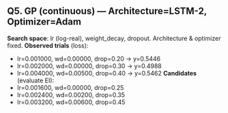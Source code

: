 ## Q5. GP (continuous) — Architecture=LSTM-2, Optimizer=Adam
**Search space**: lr (log-real), weight_decay, dropout. Architecture & optimizer fixed.
**Observed trials** (loss):
- lr=0.001000, wd=0.00000, drop=0.20 → y=0.5446
- lr=0.002000, wd=0.00000, drop=0.30 → y=0.4988
- lr=0.004000, wd=0.00500, drop=0.40 → y=0.5462
**Candidates** (evaluate EI):
- lr=0.001600, wd=0.00000, drop=0.25
- lr=0.002400, wd=0.00200, drop=0.35
- lr=0.003200, wd=0.00600, drop=0.45